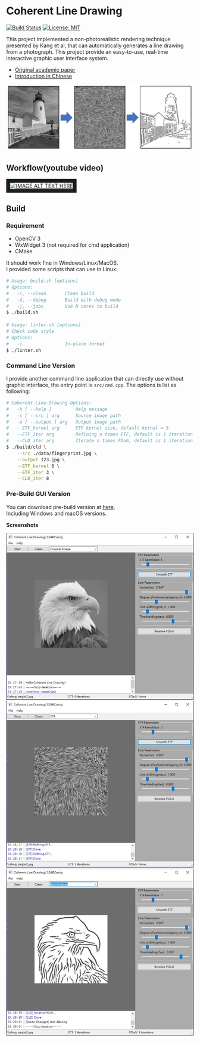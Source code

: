 # Coherent Line Drawing

[![Build Status](https://travis-ci.org/SSARCandy/Coherent-Line-Drawing.svg?branch=master)](https://travis-ci.org/SSARCandy/Coherent-Line-Drawing)
[![License: MIT](https://img.shields.io/badge/License-MIT-green.svg)](https://github.com/SSARCandy/Coherent-Line-Drawing/blob/master/LICENSE)


This project implemented a non-photorealistic rendering technique presented by Kang et al, that can automatically generates a line drawing from a photograph. This project provide an easy-to-use, real-time interactive graphic user interface system.


- [Original academic paper](http://citeseerx.ist.psu.edu/viewdoc/download?doi=10.1.1.108.559&rep=rep1&type=pdf)
- [Introduction in Chinese](https://ssarcandy.tw/2017/06/26/Coherent-Line-Drawing/)

![demo](./demo/4.JPG)

## Workflow(youtube video)

<a href="http://www.youtube.com/watch?feature=player_embedded&v=48fTXKUTM-8
" target="_blank"><img src="http://img.youtube.com/vi/48fTXKUTM-8/0.jpg" 
alt="IMAGE ALT TEXT HERE" width="800" border="10" /></a>


## Build

### Requirement

- OpenCV 3
- WxWidget 3 (not required for cmd application)
- CMake

It should work fine in Windows/Linux/MacOS.  
I provided some scripts that can use in Linux:

```sh
# Usage: build.sh [options]
# Options:
#   -c, --clean       Clean build
#   -d, --debug       Build with debug mode
#   -j, --jobs        Use N cores to build
$ ./build.sh

# Usage: linter.sh [options]
# Check code style
# Options:
#   -i                In-place format
$ ./linter.sh
```

### Command Line Version

I provide another command line application that can directly use without graphic interface, the entry point is `src/cmd.cpp`. The options is list as following:

```sh
# Coherent-Line-Drawing Options:
#   -h [ --help ]         Help message
#   -s [ --src ] arg      Source image path
#   -o [ --output ] arg   Output image path
#   --ETF_kernel arg      ETF kernel size, default kernal = 5
#   --ETF_iter arg        Refining n times ETF, default is 1 iteration
#   --CLD_iter arg        Iterate n times FDoG, default is 1 iteration
$ ./build/cld \
    --src ./data/fingerprint.jpg \
    --output 123.jpg \
    --ETF_kernel 6 \
    --ETF_iter 3 \
    --CLD_iter 8
```

### Pre-Build GUI Version

You can download pre-build version at [here](https://github.com/SSARCandy/Coherent-Line-Drawing/releases).  
Including Windows and macOS versions.

**Screenshots**

![demo](./demo/1.jpg)
![demo](./demo/2.jpg)
![demo](./demo/3.jpg)
